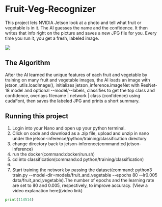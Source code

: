 # Fruit-Veg-Recognizer
This project lets NVIDIA Jetson look at a photo and tell what fruit or vegetable is in it. The AI guesses the name and the confidence. It then writes that info right on the picture and saves a new JPG file for you. Every time you run it, you get a fresh, labeled image.


![](image-1.png)[](image.png](image-2.png))

## The Algorithm
After the AI learned the unique features of each fruit and vegetable by training on many fruit and vegetable images, the AI loads an image with jetson_utils.loadImage(), initializes jetson_inference.imageNet with ResNet-18 model and optional --model/--labels, classifies to get the top class and confidence, overlays filename | network | class (confidence) using cudaFont, then saves the labeled JPG and prints a short summary.

## Running this project

1. Login into your Nano and open up your python terminal.
2. Click on code and download as a .zip file, upload and unzip in nano under the jetson-inference/python/training/classification directory
3. change directory back to jetson-inference(command:cd jetson-inference)
4. run the docker(command:docker/run.sh)
5. cd into classification(command:cd python/training/classification)
6. 
7. Start training the network by passing the dataset(command: python3 train.py --model-dir=models/fruit_and_vegetable --epochs 80 --lr0.005 data/fruit_and_vegetable).The number of epochs and the learning rate are set to 80 and 0.005, respectively, to improve accuracy.
[View a video explanation here](video link)

```python
print(114514)
```
